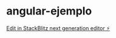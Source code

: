 # angular-ejemplo

[Edit in StackBlitz next generation editor ⚡️](https://stackblitz.com/~/github.com/Jopt05/angular-ejemplo)